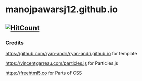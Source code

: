 # manojpawarsj12.github.io

[![HitCount](http://hits.dwyl.io/manojpawarsj12/manojpawarsj12github.svg)](http://hits.dwyl.io/manojpawarsj12/manojpawarsj12github)
---
### Credits
https://github.com/ryan-andri/ryan-andri.github.io for template

https://vincentgarreau.com/particles.js for Particles.js

https://freehtml5.co for Parts of CSS

